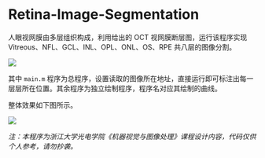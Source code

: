 # Retina-Image-Segmentation

人眼视网膜由多层组织构成，利用给出的 OCT 视网膜断层图，运行该程序实现 Vitreous、NFL、GCL、INL、OPL、ONL、OS、RPE 共八层的图像分割。

![](https://raw.githubusercontent.com/guanqr/Retina-Image-Segmentation/master/docs/oct-1.jpg)

其中 `main.m` 程序为总程序，设置读取的图像所在地址，直接运行即可标注出每一层层所在位置。其余程序为独立绘制程序，程序名对应其绘制的曲线。

整体效果如下图所示。

![](https://raw.githubusercontent.com/guanqr/Retina-Image-Segmentation/master/docs/oct-2.png)

*注：本程序为浙江大学光电学院《机器视觉与图像处理》课程设计内容，代码仅供个人参考，请勿抄袭。*
